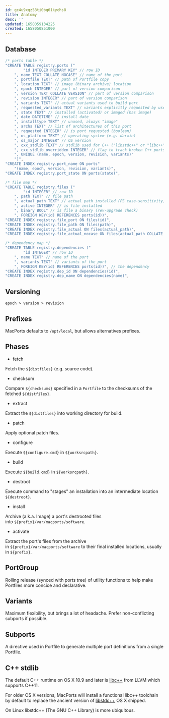 ```yaml
---
id: gc4u9xqz58ti0bq61kychs8
title: Anatomy
desc: ''
updated: 1658059134225
created: 1658050851000
---
```


## Database

```c
/* ports table */
"CREATE TABLE registry.ports ("
        "id INTEGER PRIMARY KEY" // row ID
    ", name TEXT COLLATE NOCASE" // name of the port
    ", portfile TEXT" // path of Portfile copy
    ", location TEXT" // image (binary archive) location
    ", epoch INTEGER" // part of version comparison
    ", version TEXT COLLATE VERSION" // part of version comparison
    ", revision INTEGER" // part of version comparison
    ", variants TEXT" // actual variants used to build port
    ", requested_variants TEXT" // variants explicitly requested by user
    ", state TEXT" // installed (activated) or imaged (has image)
    ", date DATETIME" // install date
    ", installtype TEXT" // unused, always "image"
    ", archs TEXT" // list of architectures of this port
    ", requested INTEGER" // is port requested (boolean)
    ", os_platform TEXT" // operating system (e.g. darwin)
    ", os_major INTEGER" // OS version
    ", cxx_stdlib TEXT" // stdlib used for C++ ("libstdc++" or "libc++")
    ", cxx_stdlib_overridden INTEGER" // flag to track broken C++ ports
    ", UNIQUE (name, epoch, version, revision, variants)"
    ")",
"CREATE INDEX registry.port_name ON ports"
    "(name, epoch, version, revision, variants)",
"CREATE INDEX registry.port_state ON ports(state)",

/* file map */
"CREATE TABLE registry.files ("
        "id INTEGER" // row ID
    ", path TEXT" // file path
    ", actual_path TEXT" // actual path installed (FS case-sensitivity)
    ", active INTEGER" // is file installed
    ", binary BOOL" // is file a binary (rev-upgrade check)
    ", FOREIGN KEY(id) REFERENCES ports(id))",
"CREATE INDEX registry.file_port ON files(id)",
"CREATE INDEX registry.file_path ON files(path)",
"CREATE INDEX registry.file_actual ON files(actual_path)",
"CREATE INDEX registry.file_actual_nocase ON files(actual_path COLLATE NOCASE)",

/* dependency map */
"CREATE TABLE registry.dependencies ("
        "id INTEGER" // row ID
    ", name TEXT" // name of the port
    ", variants TEXT" // variants of the port
    ", FOREIGN KEY(id) REFERENCES ports(id))", // the dependency
"CREATE INDEX registry.dep_id ON dependencies(id)",
"CREATE INDEX registry.dep_name ON dependencies(name)",
```

## Versioning

```
epoch > version > revision
```

## Prefixes

MacPorts defaults to `/opt/local`, but allows alternatives prefixes.

## Phases

* fetch

Fetch the `${distfiles}` (e.g. source code).

* checksum

Compare `${checksums}` specified in a `Portfile` to the checksums of the fetched `${distfiles}`.

* extract

Extract the `${distfiles}` into working directory for build.

* patch

Apply optional patch files.

* configure

Execute `${configure.cmd}` in `${worksrcpath}`.

* build

Execute `${build.cmd}` in `${worksrcpath}`.

* destroot

Execute command to "stages" an installation into an intermediate location `${destroot}`.

* install

Archive (a.k.a. Image) a port's destrooted files into `${prefix}/var/macports/software`.

* activate

Extract the port's files from the archive in `${prefix}/var/macports/software` to their final installed locations, usually in `${prefix}`.

## PortGroup

Rolling release (synced with ports tree) of utility functions to help make Portfiles more concice and declarative.

## Variants

Maximum flexibility, but brings a lot of headache. Prefer non-conflicting subports if possible.

## Subports

A directive used in Portfile to generate multiple port definitions from a single Portfile.

## C++ stdlib

The default C++ runtime on OS X 10.9 and later is [libc++](https://libcxx.llvm.org/) from LLVM which supports C++11.

For older OS X versions, MacPorts will install a functional libc++ toolchain by default to replace the ancient version of [libstdc++](https://gcc.gnu.org/onlinedocs/libstdc++/) OS X shipped.

On Linux libstdc++ (The GNU C++ Library) is more ubiquitous.
